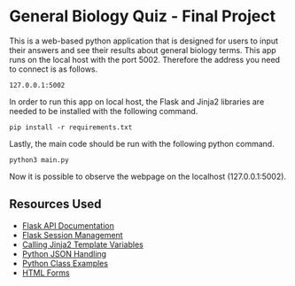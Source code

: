 # General Biology Quiz - Final Project

This is a web-based python application that is designed for users to input their answers and see their results about general biology terms. This app runs on the local host with the port 5002. Therefore the address you need to connect is as follows.

    127.0.0.1:5002


In order to run this app on local host, the Flask and Jinja2 libraries are needed to be installed with the following command.

    pip install -r requirements.txt


Lastly, the main code should be run with the following python command.

    python3 main.py

Now it is possible to observe the webpage on the localhost (127.0.0.1:5002).


## Resources Used
- [Flask API Documentation](https://flask.palletsprojects.com/en/stable/)
- [Flask Session Management](https://flask.palletsprojects.com/en/stable/quickstart/#sessions)
- [Calling Jinja2 Template Variables](https://jinja.palletsprojects.com/en/stable/templates/)
- [Python JSON Handling](https://docs.python.org/3/library/json.html)
- [Python Class Examples](https://www.programiz.com/python-programming/class)
- [HTML Forms](https://www.w3schools.com/html/html_forms.asp)